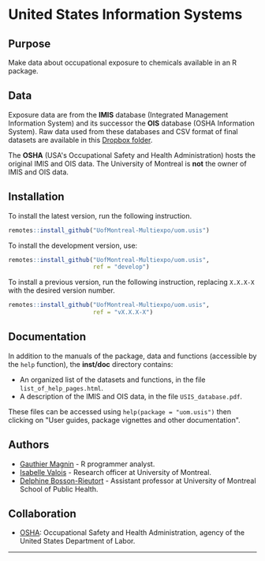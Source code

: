 # United States Information Systems


## Purpose

Make data about occupational exposure to chemicals available in an R package.


## Data

Exposure data are from the **IMIS** database (Integrated Management Information System) and its successor the **OIS** database (OSHA Information System). Raw data used from these databases and CSV format of final datasets are available in this [Dropbox folder](https://www.dropbox.com/sh/09ygmyw7ds5myz3/AADtdE2LMbDphVwjPzbWNDbRa?dl=0).

The **OSHA** (USA's Occupational Safety and Health Administration) hosts the original IMIS and OIS data. The University of Montreal is **not** the owner of IMIS and OIS data.


## Installation

To install the latest version, run the following instruction.
```r
remotes::install_github("UofMontreal-Multiexpo/uom.usis")
```

To install the development version, use:
```r
remotes::install_github("UofMontreal-Multiexpo/uom.usis",
                        ref = "develop")
```

To install a previous version, run the following instruction, replacing `X.X.X-X` with the desired version number.
```r
remotes::install_github("UofMontreal-Multiexpo/uom.usis",
                        ref = "vX.X.X-X")
```


## Documentation

In addition to the manuals of the package, data and functions (accessible by the `help` function), the **inst/doc** directory contains:

* An organized list of the datasets and functions, in the file `list_of_help_pages.html`.
* A description of the IMIS and OIS data, in the file `USIS_database.pdf`.

These files can be accessed using `help(package = "uom.usis")` then clicking on "User guides, package vignettes and other documentation".


## Authors

* [Gauthier Magnin](https://fr.linkedin.com/in/gauthier-magnin) - R programmer analyst.
* [Isabelle Valois](https://espum.umontreal.ca/lespum/departement-de-sante-environnementale-et-sante-au-travail/lequipe-du-departement/agents-et-professionnels-de-recherche/) - Research officer at University of Montreal.
* [Delphine Bosson-Rieutort](https://espum.umontreal.ca/lespum/departement-de-gestion-devaluation-et-de-politique-de-sante/lequipe-du-departement/personnel-enseignant/professeur/in/in30464/sg/Delphine%20Bosson-Rieutort/) - Assistant professor at University of Montreal School of Public Health.


## Collaboration

* [OSHA](https://www.osha.gov/): Occupational Safety and Health Administration, agency of the United States Department of Labor.


---
